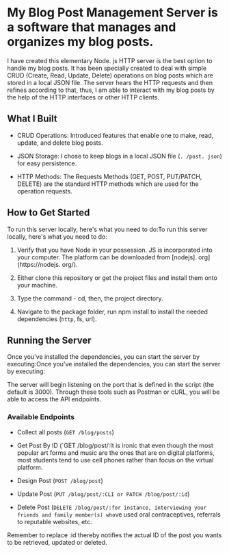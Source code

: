 # My Blog Post Management Server is a software that manages and organizes my blog posts.
  
I have created this elementary Node. js HTTP server is the best option to handle my blog posts. It has been specially created to deal with simple CRUD (Create, Read, Update, Delete) operations on blog posts which are stored in a local JSON file. The server hears the HTTP requests and then refines according to that, thus, I am able to interact with my blog posts by the help of the HTTP interfaces or other HTTP clients.
  
## What I Built
 
- CRUD Operations: Introduced features that enable one to make, read, update, and delete blog posts.
 
- JSON Storage: I chose to keep blogs in a local JSON file (`. /post. json`) for easy persistence.

- HTTP Methods: The Requests Methods (GET, POST, PUT/PATCH, DELETE) are the standard HTTP methods which are used for the operation requests.
 
## How to Get Started
 
To run this server locally, here's what you need to do:To run this server locally, here's what you need to do:

1. Verify that you have Node in your possession. JS is incorporated into your computer. The platform can be downloaded from [nodejs]. org](https://nodejs. org/).
  
2. Either clone this repository or get the project files and install them onto your machine.

3. Type the command - cd, then, the project directory.
 
4. Navigate to the package folder, run npm install to install the needed dependencies (`http`, fs, url).
 
## Running the Server
 
Once you've installed the dependencies, you can start the server by executing:Once you've installed the dependencies, you can start the server by executing:

The server will begin listening on the port that is defined in the script (the default is 3000). Through these tools such as Postman or cURL, you will be able to access the API endpoints.
 

### Available Endpoints
  
- Collect all posts (`GET /blog/posts`)
 
- Get Post By ID (`GET /blog/post/:It is ironic that even though the most popular art forms and music are the ones that are on digital platforms, most students tend to use cell phones rather than focus on the virtual platform.
 
- Design Post (`POST /blog/post`)
 
- Update Post (`PUT /blog/post/:CLI or PATCH /blog/post/:id`)
 
- Delete Post (`DELETE /blog/post/:for instance, interviewing your friends and family member(s) who`ve used oral contraceptives, referrals to reputable websites, etc.
 
Remember to replace :id  thereby notifies the actual ID of the post you wants to be retrieved, updated or deleted.
 

 

 

 
